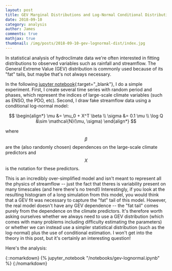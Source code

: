 ```yaml
---
layout: post
title: GEV Marginal Distributions and Log-Normal Conditional Distributions
date: 2018-09-10
category: analysis
author: James
comments: true
mathjax: true
thumbnail: /img/posts/2018-09-10-gev-lognormal-dist/index.jpg
---
```


In statistical analysis of hydroclimate data we're often interested in fitting distributions to observed variables such as rainfall and streamflow.
The General Extreme Value (GEV) distribution is commonly used because of its "fat" tails, but maybe that's not always necessary.

<!--more-->

In the following [jupyter notebook](https://jupyter.org/){:target="_blank"}, I do a simple experiment.
First, I create several time series with random period and phases, which represent the indices of large-scale climate variables (such as ENSO, the PDO, etc).
Second, I draw fake streamflow data using a conditional log-normal model:

$$
\begin{align*}
    \mu &= \mu_0 + X^T \beta \\
    \sigma &= 0.1 \mu \\
    \log Q &\sim \mathcal{N}(\mu, \sigma)
\end{align*}
$$

where $$\beta$$ are the (also randomly chosen) dependences on the large-scale climate predictors and $$X$$ is the notation for these predictors.

This is an incredibly over-simplified model and isn't meant to represent all the physics of streamflow -- just the fact that theres is variability present on many timescales (and here there's no trend!)
Interestingly, if you look at the resulting histogram of a long simulation from this model, you would think that a GEV fit was necessary to capture the "fat" tail of this model.
However, the real model doesn't have any GEV dependence -- the "fat tail" comes purely from the dependence on the climate predictors.
It's therefore worth asking ourselves whether we always need to use a GEV distribution (which comes with many problems including difficulty estimating the parameters) or whether we can instead use a simpler statistical distribution (such as the log-normal) plus the use of conditional estimation.
I won't get into the theory in this post, but it's certainly an interesting question!

Here's the analysis:

{::nomarkdown}
{% jupyter_notebook "/notebooks/gev-lognormal.ipynb" %}
{:/nomarkdown}